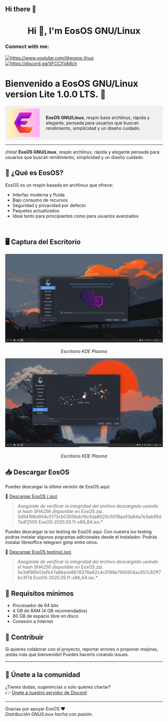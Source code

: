 ## Hi there 👋

<h1 align="center">Hi 👋, I'm EosOS GNU/Linux</h1>

<h3 align="left">Connect with me:</h3>
<p align="left">
<a href="https://www.youtube.com/@EosOS-Linux" target="blank"><img align="center" src="https://raw.githubusercontent.com/rahuldkjain/github-profile-readme-generator/master/src/images/icons/Social/youtube.svg" alt="https://www.youtube.com/@eosos-linux" height="30" width="40" /></a>
<a href="https://discord.gg/https://discord.gg/SFCCXVA8ch" target="blank"><img align="center" src="https://raw.githubusercontent.com/rahuldkjain/github-profile-readme-generator/master/src/images/icons/Social/discord.svg" alt="https://discord.gg/SFCCXVA8ch" height="30" width="40" /></a>
</p>


# Bienvenido a EosOS GNU/Linux version Lite 1.0.0 LTS. 🚀

<div style="background-color: #f0f0f0; padding: 10px; border-radius: 8px; display: flex; align-items: center;">

  <img src="https://github.com/eososlinux/Gr-fica/blob/main/500x500.png" alt="EosOS Logo" width="100" style="margin-right: 20px;"/>

  <div>
    <p><strong>EosOS GNU/Linux</strong>, respin base archlinux, rápida y elegante, pensada para usuarios que buscan rendimiento, simplicidad y un diseño cuidado.</p>
  </div>

</div>

---

¡Hola! **EosOS GNU/Linux**, respin archlinux, rápida y elegante pensada para usuarios que buscan rendimiento, simplicidad y un diseño cuidado.

## 🌟 ¿Qué es EosOS?

EosOS es un respin basada en archlinux que ofrece:
- Interfaz moderna y fluida
- Bajo consumo de recursos
- Seguridad y privacidad por defecto
- Paquetes actualizados
- Ideal tanto para principiantes como para usuarios avanzados

<br>

## 🖥️ Captura del Escritorio

<p align="center">
  <img src="https://github.com/eososlinux/Gr-fica/blob/main/desktop.png" alt="Escritorio KDE de EosOS" width="1000"/>
  <br/><br/>
  <i>Escritorio KDE Plasma</i>
</p>
<p align="center">
  <img src="https://github.com/eososlinux/Gr-fica/blob/main/Desktop.png" alt="EosOS GNU/Linux" width="1000"/>
  <br/><br/>
  <i>Escritorio KDE Plasma</i>
</p>



## 📥 Descargar EosOS

Puedes descargar la última versión de EosOS aquí:

🔗 [Descargar EosOS (.iso)](https://drive.google.com/file/d/1RDugsm1IOlT2BEhhEBLRU6hTTMWGhFSx/view?usp=sharing)

> *Asegúrate de verificar la integridad del archivo descargado usando el hash SHA256 disponible en EosOS.zip.*
> 5d94166e904c5173cb0305bdcf9c5da8025c5018aa93a64a7e3ab95d7adf2505  EosOS-2025.05.11-x86_64.iso.*

Puedes descargar la iso testing de EosOS aquí:
Con nuestra iso testing podras instalar algunos pogramas adicionales desde el instalador.
Podrás instalar libreoffice telegram gimp entre otros.

🔗 [Descargar EosOS testing(.iso)](https://drive.google.com/file/d/1xBRSAfMF3HVL4SRrxjL7ZKZLgEiZUyIH/view?usp=sharing)

> *Asegúrate de verificar la integridad del archivo descargado usando el hash SHA256 disponible en EosOS.zip.*
> 5e3df56fe13efb47a8bacb8876376e62c4c5188e790fd04ac857c92ff7bc3f7d  EosOS-2025.05.11-x86_64.iso.*

## 🧩 Requisitos mínimos

- Procesador de 64 bits
- 4 GB de RAM (4 GB recomendados)
- 80 GB de espacio libre en disco
- Conexión a Internet

## 🤝 Contribuir

Si quieres colaborar con el proyecto, reportar errores o proponer mejoras, ¡estás más que bienvenido! Puedes hacerlo creando issues.

---

## 📣 Únete a la comunidad

¿Tienes dudas, sugerencias o solo quieres charlar?  
👉 [Únete a nuestro servidor de Discord](https://discord.gg/SFCCXVA8ch)

---

Gracias por apoyar EosOS ❤️  
*Distribución GNU/Linux hecha con pasión.*
